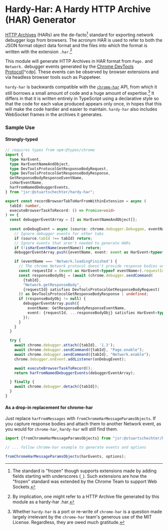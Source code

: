 # Hardy-Har: A Hardy HTTP Archive (HAR) Generator 

[HTTP Archives](http://www.softwareishard.com/blog/har-12-spec) (HARs) are the de-facto[^frozen] standard for exporting network debugger logs from browsers. The acronym HAR is used to refer to both the JSON format object data format and the files into which the format is written with the extension `.har`.[^hardy-har-har]

This module will generate HTTP Archives in HAR format from `Page.` and `Network.` debugger events generated by the [Chrome DevTools Protocol](https://chromedevtools.github.io/devtools-protocol)[^cdp]. These events can be observed by browser extensions and via headless browser tools such as Puppeteer.

`hardy-har` is backwards compatible with the [`chrome-har`](https://github.com/sitespeedio/chrome-har) API, from which it still borrows a small amount of code and a huge amount of expertise.[^port-or-rewrite] It differs in that it is written entirely in TypeScript using a declarative style so that the code for each value produced appears only once, in hopes that this will make the code hardier and easier to maintain. `hardy-har` also includes WebSocket frames in the archives it generates.

### Sample Use

#### Strongly-typed
```typescript
// requires types from npm:@types/chrome
import {
  type HarEvent,
  type HarEventNameAndObject,
  type DevToolsProtocolGetResponseBodyRequest,
  type DevToolsProtocolGetResponseBodyResponse,
  GetResponseBodyResponseEventName,
  isHarEventName,
  harFromNamedDebuggerEvents,
} from "jsr:@stuartschechter/hardy-har";

export const recordBrowserTabToHarFromWithinExtension = async (
  tabId: number,
  executeBrowserTaskToRecord: () => Promise<void>
) => {
  const debuggerEventArray = [] as HarEventNameAndObject[]; 
  
  const onDebugEvent = async (source: chrome.debugger.Debuggee, eventName: string, event: unknown) => {
    // Ignore debugger events for other tabs
    if (source.tabId !== tabId) return;
    // Ignore events that aren't needed to generate HARs 
    if (!isHarEventName(eventName)) return;
    debuggerEventArray.push({eventName, event: event as HarEvent<typeof eventName>});

    if (eventName === 'Network.loadingFinished') {
      // The chrome Network protocol doesn't provide response bodies unless you ask.
      const requestId = (event as HarEvent<typeof eventName>).requestId;
      const responseBodyObj = (await (chrome.debugger.sendCommand(
        {tabId},
        "Network.getResponseBody",
        {requestId} satisfies DevToolsProtocolGetResponseBodyRequest)
      )) as DevToolsProtocolGetResponseBodyResponse | undefined;
      if (responseBodyObj != null) {
        debuggerEventArray.push({
          eventName: GetResponseBodyResponseEventName,
          event: {requestId, ...responseBodyObj} satisfies HarEvent<typeof GetResponseBodyResponseEventName>
        });
      }
    }		
  }

  try {
    await chrome.debugger.attach({tabId}, '1.3');
    await chrome.debugger.sendCommand({tabId}, "Page.enable");
    await chrome.debugger.sendCommand({tabId}, "Network.enable");
    chrome.debugger.onEvent.addListener(onDebugEvent);

    await executeBrowserTaskToRecord();
    return harFromNamedDebuggerEvents(debuggerEventArray);

  } finally {
    await chrome.debugger.detach({tabId});
  }
}
```

#### As a drop-in replacement for chrome-har

Just replace `harFromMessages` with `fromChromeHarMessageParamsObjects`.
If you capture response bodies and attach them to another Network event,
as you would for `chrome-har`, `hardy-har` will still find them.

```javascript
import {fromChromeHarMessageParamsObjects} from "jsr:@stuartschechter/hardy-har";

// ... follow chrome-har example to generate events and options

fromChromeHarMessageParamsObjects(harEvents, options);
```



[^frozen]: The standard is "frozen" though supports extensions made by adding fields starting with underscores (`_`). Such extensions are how the "frozen" standard was extended by the Chrome Team to support Web Sockets.

[^hardy-har-har]: By implication, one might refer to a HTTP Archive file generated by this module as a hardy-har .har.

[^port-or-rewrite]: Whether `hardy-har` is a port or re-write of `chrome-har` is a question made largely irrelevant by the `chrome-har` team's generous use of the MIT License. Regardless, they are owed much gratitude.

